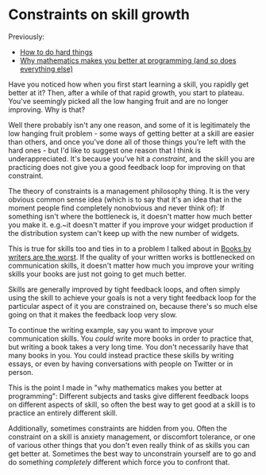 # Constraints on skill growth

Previously:

* [How to do hard things](https://www.drmaciver.com/2019/05/how-to-do-hard-things/)
* [Why mathematics makes you better at programming (and so does everything else)](https://www.drmaciver.com/2014/07/programming-and-mathematics/)


Have you noticed how when you first start learning a skill, you rapidly get better at it?
Then, after a while of that rapid growth, you start to plateau. You've seemingly picked all the low hanging fruit and are no longer improving.
Why is that?

Well there probably isn't any one reason, and some of it is legitimately the low hanging fruit problem - some ways of getting better at a skill are easier than others, and once you've done all of those things you're left with the hard ones - but I'd like to suggest one reason that I think is underappreciated.
It's because you've hit a *constraint*, and the skill you are practicing does not give you a good feedback loop for improving on that constraint.

The theory of constraints is a management philosophy thing.
It is the very obvious common sense idea (which is to say that it's an idea that in the moment people find completely nonobvious and never think of): If something isn't where the bottleneck is, it doesn't matter how much better you make it.
e.g.~it doesn't matter if you improve your widget production if the distribution system can't keep up with the new number of widgets.

This is true for skills too and ties in to a problem I talked about in [Books by writers are the worst](https://notebook.drmaciver.com/posts/2020-02-19-10:37.html).
If the quality of your written works is bottlenecked on communication skills, it doesn't matter how much you improve your writing skills your books are just not going to get much better.

Skills are generally improved by tight feedback loops, and often simply using the skill to achieve your goals is not a very tight feedback loop for the particular aspect of it you are constrained on,
because there's so much else going on that it makes the feedback loop very slow.

To continue the writing example, say you want to improve your communication skills.
You *could* write more books in order to practice that, but writing a book takes a very long time.
You don't necessarily have that many books in you.
You could instead practice these skills by writing essays,
or even by having conversations with people on Twitter or in person.

This is the point I made in "why mathematics makes you better at programming": Different subjects and tasks give different feedback loops on different aspects of skill,
so often the best way to get good at a skill is to practice an entirely different skill.

Additionally, sometimes constraints are hidden from you.
Often the constraint on a skill is anxiety management, or discomfort tolerance,
or one of various other things that you don't even really think of as skills you can get better at.
Sometimes the best way to unconstrain yourself are to go and do something *completely* different which force you to confront that.

